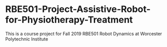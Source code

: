 # RBE501-Project-Assistive-Robot-for-Physiotherapy-Treatment
This is a course project for Fall 2019 RBE501 Robot Dynamics at Worcester Polytechnic Institute
